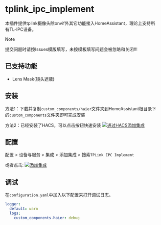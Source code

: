 # tplink_ipc_implement
本插件提供tplink摄像头除onvif外其它功能接入HomeAssistant，理论上支持所有TL-IPC设备。

> [!NOTE]
> 提交问题时请按Issues模版填写，未按模板填写问题会被忽略和关闭!!!

## 已支持功能
- Lens Mask(镜头遮蔽)

## 安装

方法1：下载并复制`custom_components/haier`文件夹到HomeAssistant根目录下的`custom_components`文件夹即可完成安装

方法2：已经安装了HACS，可以点击按钮快速安装 [![通过HACS添加集成](https://my.home-assistant.io/badges/hacs_repository.svg)](https://my.home-assistant.io/redirect/hacs_repository/?owner=iapyang&repository=tplink_ipc_implement&category=integration)

## 配置

配置 > 设备与服务 >  集成 >  添加集成 > 搜索`TPLink IPC Implement`

或者点击: [![添加集成](https://my.home-assistant.io/badges/config_flow_start.svg)](https://my.home-assistant.io/redirect/config_flow_start?domain=tplink_ipc_implement)

## 调试
在`configuration.yaml`中加入以下配置来打开调试日志。

```yaml
logger:
  default: warn
  logs:
    custom_components.haier: debug
```